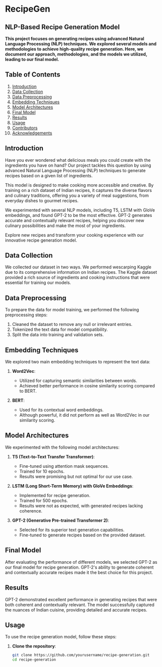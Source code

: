 # RecipeGen
## NLP-Based Recipe Generation Model


**This project focuses on generating recipes using advanced Natural Language Processing (NLP) techniques.
We explored several models and methodologies to achieve high-quality recipe generation. 
Here, we document our approach, methodologies, and the models we utilized, leading to our final model.**


## Table of Contents
1. [Introduction](#introduction)
2. [Data Collection](#data-collection)
3. [Data Preprocessing](#data-preprocessing)
4. [Embedding Techniques](#embedding-techniques)
5. [Model Architectures](#model-architectures)
6. [Final Model](#final-model)
7. [Results](#results)
8. [Usage](#usage)
9. [Contributors](#contributors)
10. [Acknowledgements](#acknowledgements)

## Introduction

Have you ever wondered what delicious meals you could create with the ingredients you have on hand? Our project tackles this question by using advanced Natural Language Processing (NLP) techniques to generate recipes based on a given list of ingredients.

This model is designed to make cooking more accessible and creative. By training on a rich dataset of Indian recipes, it captures the diverse flavors and culinary traditions, offering you a variety of meal suggestions, from everyday dishes to gourmet recipes.

We experimented with several NLP models, including T5, LSTM with GloVe embeddings, and found GPT-2 to be the most effective. GPT-2 generates accurate and contextually relevant recipes, helping you discover new culinary possibilities and make the most of your ingredients.

Explore new recipes and transform your cooking experience with our innovative recipe generation model.

## Data Collection

We collected our dataset in two ways. 
We performed wescarping Kaggle due to its comprehensive information on Indian recipes. The Kaggle dataset provided a rich source of ingredients and cooking instructions that were essential for training our models.

## Data Preprocessing

To prepare the data for model training, we performed the following preprocessing steps:
1. Cleaned the dataset to remove any null or irrelevant entries.
2. Tokenized the text data for model compatibility.
3. Split the data into training and validation sets.

## Embedding Techniques

We explored two main embedding techniques to represent the text data:

1. **Word2Vec**: 
   - Utilized for capturing semantic similarities between words.
   - Achieved better performance in cosine similarity scoring compared to BERT.

2. **BERT**:
   - Used for its contextual word embeddings.
   - Although powerful, it did not perform as well as Word2Vec in our similarity scoring.

## Model Architectures

We experimented with the following model architectures:

1. **T5 (Text-to-Text Transfer Transformer)**:
   - Fine-tuned using attention mask sequences.
   - Trained for 10 epochs.
   - Results were promising but not optimal for our use case.

2. **LSTM (Long Short-Term Memory) with GloVe Embeddings**:
   - Implemented for recipe generation.
   - Trained for 500 epochs.
   - Results were not as expected, with generated recipes lacking coherence.

3. **GPT-2 (Generative Pre-trained Transformer 2)**:
   - Selected for its superior text generation capabilities.
   - Fine-tuned to generate recipes based on the provided dataset.

## Final Model

After evaluating the performance of different models, we selected GPT-2 as our final model for recipe generation. GPT-2's ability to generate coherent and contextually accurate recipes made it the best choice for this project.

## Results

GPT-2 demonstrated excellent performance in generating recipes that were both coherent and contextually relevant. The model successfully captured the nuances of Indian cuisine, providing detailed and accurate recipes.

## Usage

To use the recipe generation model, follow these steps:

1. **Clone the repository**:
   ```bash
   git clone https://github.com/yourusername/recipe-generation.git
   cd recipe-generation
